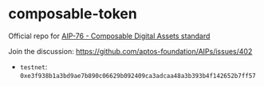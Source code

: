 # composable-token

Official repo for [AIP-76 - Composable Digital Assets standard](https://github.com/aptos-foundation/AIPs/blob/main/aips/aip-76.md)

Join the discussion: <https://github.com/aptos-foundation/AIPs/issues/402>

- `testnet`: `0xe3f938b1a3bd9ae7b890c06629b092409ca3adcaa48a3b393b4f142652b7ff57`
